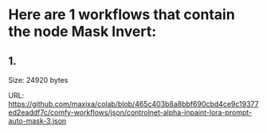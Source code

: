 # Here are 1 workflows that contain the node Mask Invert:

## 1. 

Size: 24920 bytes

URL: https://github.com/maxixa/colab/blob/465c403b8a8bbf690cbd4ce9c19377ed2eaddf7c/comfy-workflows/json/controlnet-alpha-inpaint-lora-prompt-auto-mask-3.json

